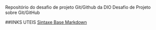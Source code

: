 Repositório do desafio de projeto Git/Github da DIO
Desafio de Projeto sobre Git/GitHub

##lINKS UTEIS
[Sintaxe Base Markdown](https://www.markdownguide.org/) 
